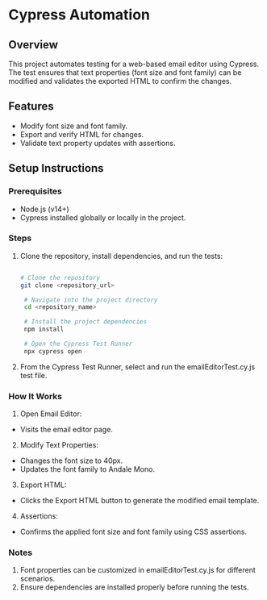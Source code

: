 # Cypress Automation

## Overview

This project automates testing for a web-based email editor using Cypress. The test ensures that text properties (font size and font family) can be modified and validates the exported HTML to confirm the changes.

## Features

- Modify font size and font family.
- Export and verify HTML for changes.
- Validate text property updates with assertions.

## Setup Instructions

### Prerequisites

- Node.js (v14+)
- Cypress installed globally or locally in the project.

### Steps

1. Clone the repository, install dependencies, and run the tests:
   ``` bash

   # Clone the repository
   git clone <repository_url>

    # Navigate into the project directory
    cd <repository_name>

    # Install the project dependencies
    npm install

    # Open the Cypress Test Runner
    npx cypress open

   ```
2. From the Cypress Test Runner, select and run the emailEditorTest.cy.js test file.

### How It Works
1. Open Email Editor:
- Visits the email editor page.
2.  Modify Text Properties:
- Changes the font size to 40px.
- Updates the font family to Andale Mono.
3. Export HTML:
- Clicks the Export HTML button to generate the modified email template.
4. Assertions:
- Confirms the applied font size and font family using CSS assertions.


### Notes
1. Font properties can be customized in emailEditorTest.cy.js for different scenarios.
2. Ensure dependencies are installed properly before running the tests.
